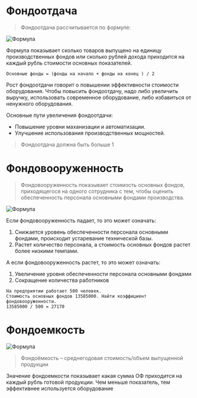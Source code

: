 # Фондоотдача

> Фондоотдача рассчитывается по формуле:

![Формула](https://i.ibb.co/W6pk2yb/image.png "Формула Фондоотдачи")

Формула показывает сколько товаров выпущено на единицу производственных фондов или сколько рублей дохода приходится на каждый рубль стоимости основных показателей.

```
Основные фонды = (фонды на начало + фонды на конец ) / 2
```

Рост фондоотдачи говорит о повышении эффективности стоимости оборудования. Чтобы повысить фондоотдачу, надо либо увеличить выручку, использовать современное оборудование, либо избавиться от ненужного оборудования. 

Основные пути увеличения фондоотдачи:
* Повышение уровни маханизации и автоматизации. 
* Улучшение использования производственных мощностей.

> Фондоотдача должна быть больше 1

# Фондовооруженность

> Фондовооруженность показывает стоимость основных фондов, приходящегося на одного сотрудника с тем, чтобы оценить обеспеченность персонала основными фондами производства.

![Формула](https://i.ibb.co/7Nhtm2t/image.png "Формула Фондовооруженности")

Если фондовооруженность падает, то это может означать:
1. Снижается уровень обеспеченности персонала основными фондами, происходит устаревание технической базы.
2. Растет количество персонала, а стоимость основных фондов растет более низкими темпами.

А если фондовооруженность растет, то это может означать:
1. Увеличение уровня обеспеченности персонала основными фондами
2. Сокращение количества работников

```
На предприятии работает 500 человек. 
Стоимость основных фондов 13585000. Найти коэффициент фондовооруженности.
13585000 / 500 = 27170
```

# Фондоемкость

![Формула](https://i.ibb.co/RNDf7HY/image.png "Формула Фондоемкости")

> Фондоёмкость – среднегодовая стоимость/объем выпущенной продукции

Значение фондоемкости показывает какая сумма ОФ приходится на каждый рубль готовой продукции. Чем меньше показатель, тем эффективнее используется оборудование